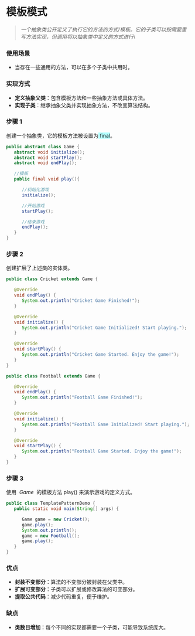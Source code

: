 # 模板模式

> _一个抽象类公开定义了执行它的方法的方式/模板。它的子类可以按需要重写方法实现，但调用将以抽象类中定义的方式进行_\

### 使用场景

- 当存在一些通用的方法，可以在多个子类中共用时。

### 实现方式

- **定义抽象父类**：包含模板方法和一些抽象方法或具体方法。
- **实现子类**：继承抽象父类并实现抽象方法，不改变算法结构。

### 步骤 1

创建一个抽象类，它的模板方法被设置为<span style="background:#b1ffff"> final</span>。

```java
public abstract class Game {
   abstract void initialize();
   abstract void startPlay();
   abstract void endPlay();

   //模板
   public final void play(){

      //初始化游戏
      initialize();

      //开始游戏
      startPlay();

      //结束游戏
      endPlay();
   }
}
```

### 步骤 2

创建扩展了上述类的实体类。

```java
public class Cricket extends Game {

   @Override
   void endPlay() {
      System.out.println("Cricket Game Finished!");
   }

   @Override
   void initialize() {
      System.out.println("Cricket Game Initialized! Start playing.");
   }

   @Override
   void startPlay() {
      System.out.println("Cricket Game Started. Enjoy the game!");
   }
}

public class Football extends Game {

   @Override
   void endPlay() {
      System.out.println("Football Game Finished!");
   }

   @Override
   void initialize() {
      System.out.println("Football Game Initialized! Start playing.");
   }

   @Override
   void startPlay() {
      System.out.println("Football Game Started. Enjoy the game!");
   }
}
```

### 步骤 3

使用  *Game*  的模板方法 play() 来演示游戏的定义方式。

```java
public class TemplatePatternDemo {
   public static void main(String[] args) {

      Game game = new Cricket();
      game.play();
      System.out.println();
      game = new Football();
      game.play();
   }
}
```

### 优点

- **封装不变部分**：算法的不变部分被封装在父类中。
- **扩展可变部分**：子类可以扩展或修改算法的可变部分。
- **提取公共代码**：减少代码重复，便于维护。

### 缺点

- **类数目增加**：每个不同的实现都需要一个子类，可能导致系统庞大。
